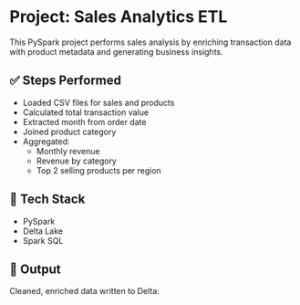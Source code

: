 # Project: Sales Analytics ETL

This PySpark project performs sales analysis by enriching transaction data with product metadata and generating business insights.

## ✅ Steps Performed

- Loaded CSV files for sales and products
- Calculated total transaction value
- Extracted month from order date
- Joined product category
- Aggregated:
  - Monthly revenue
  - Revenue by category
  - Top 2 selling products per region

## 🔧 Tech Stack

- PySpark
- Delta Lake
- Spark SQL

## 💾 Output

Cleaned, enriched data written to Delta:
